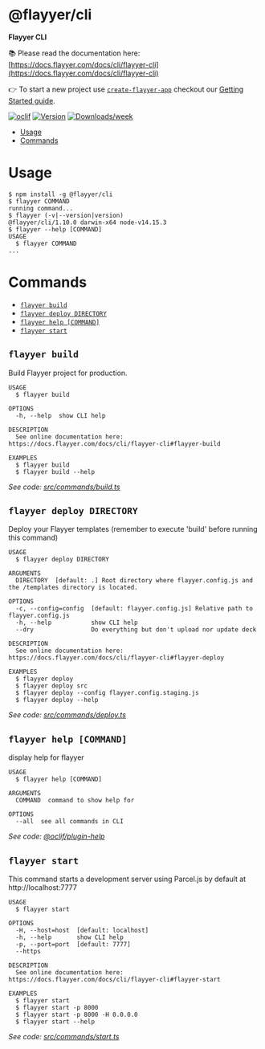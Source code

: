 @flayyer/cli
===========

**Flayyer CLI**

📚 Please read the documentation here: [https://docs.flayyer.com/docs/cli/flayyer-cli](https://docs.flayyer.com/docs/cli/flayyer-cli)

👉 To start a new project use [`create-flayyer-app`](https://github.com/flayyer/create-flayyer-app) checkout our [Getting Started guide](https://docs.flayyer.com/docs/).

[![oclif](https://img.shields.io/badge/cli-oclif-brightgreen.svg)](https://oclif.io)
[![Version](https://img.shields.io/npm/v/@flayyer/cli.svg)](https://npmjs.org/package/@flayyer/cli)
[![Downloads/week](https://img.shields.io/npm/dw/@flayyer/cli.svg)](https://npmjs.org/package/@flayyer/cli)

<!-- toc -->
* [Usage](#usage)
* [Commands](#commands)
<!-- tocstop -->
# Usage
<!-- usage -->
```sh-session
$ npm install -g @flayyer/cli
$ flayyer COMMAND
running command...
$ flayyer (-v|--version|version)
@flayyer/cli/1.10.0 darwin-x64 node-v14.15.3
$ flayyer --help [COMMAND]
USAGE
  $ flayyer COMMAND
...
```
<!-- usagestop -->
# Commands
<!-- commands -->
* [`flayyer build`](#flayyer-build)
* [`flayyer deploy DIRECTORY`](#flayyer-deploy-directory)
* [`flayyer help [COMMAND]`](#flayyer-help-command)
* [`flayyer start`](#flayyer-start)

## `flayyer build`

Build Flayyer project for production.

```
USAGE
  $ flayyer build

OPTIONS
  -h, --help  show CLI help

DESCRIPTION
  See online documentation here: https://docs.flayyer.com/docs/cli/flayyer-cli#flayyer-build

EXAMPLES
  $ flayyer build
  $ flayyer build --help
```

_See code: [src/commands/build.ts](https://github.com/flayyer/flayyer-cli/blob/v1.10.0/src/commands/build.ts)_

## `flayyer deploy DIRECTORY`

Deploy your Flayyer templates (remember to execute 'build' before running this command)

```
USAGE
  $ flayyer deploy DIRECTORY

ARGUMENTS
  DIRECTORY  [default: .] Root directory where flayyer.config.js and the /templates directory is located.

OPTIONS
  -c, --config=config  [default: flayyer.config.js] Relative path to flayyer.config.js
  -h, --help           show CLI help
  --dry                Do everything but don't upload nor update deck

DESCRIPTION
  See online documentation here: https://docs.flayyer.com/docs/cli/flayyer-cli#flayyer-deploy

EXAMPLES
  $ flayyer deploy
  $ flayyer deploy src
  $ flayyer deploy --config flayyer.config.staging.js
  $ flayyer deploy --help
```

_See code: [src/commands/deploy.ts](https://github.com/flayyer/flayyer-cli/blob/v1.10.0/src/commands/deploy.ts)_

## `flayyer help [COMMAND]`

display help for flayyer

```
USAGE
  $ flayyer help [COMMAND]

ARGUMENTS
  COMMAND  command to show help for

OPTIONS
  --all  see all commands in CLI
```

_See code: [@oclif/plugin-help](https://github.com/oclif/plugin-help/blob/v3.2.1/src/commands/help.ts)_

## `flayyer start`

This command starts a development server using Parcel.js by default at http://localhost:7777

```
USAGE
  $ flayyer start

OPTIONS
  -H, --host=host  [default: localhost]
  -h, --help       show CLI help
  -p, --port=port  [default: 7777]
  --https

DESCRIPTION
  See online documentation here: https://docs.flayyer.com/docs/cli/flayyer-cli#flayyer-start

EXAMPLES
  $ flayyer start
  $ flayyer start -p 8000
  $ flayyer start -p 8000 -H 0.0.0.0
  $ flayyer start --help
```

_See code: [src/commands/start.ts](https://github.com/flayyer/flayyer-cli/blob/v1.10.0/src/commands/start.ts)_
<!-- commandsstop -->
